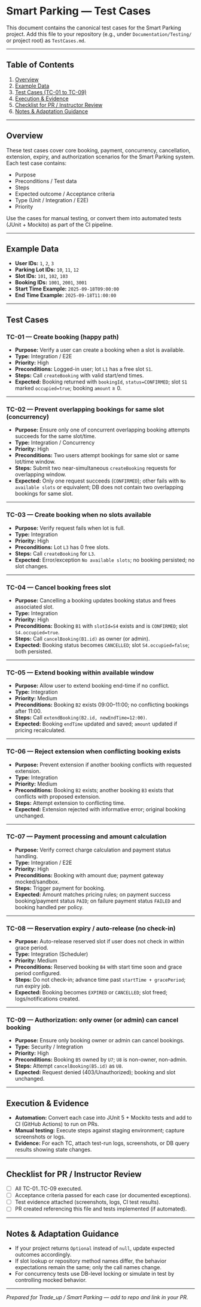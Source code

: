 # Smart Parking — Test Cases

This document contains the canonical test cases for the Smart Parking project. Add this file to your repository (e.g., under `Documentation/Testing/` or project root) as `TestCases.md`.

---

## Table of Contents

1. [Overview](#overview)
2. [Example Data](#example-data)
3. [Test Cases (TC-01 to TC-09)](#test-cases)
4. [Execution & Evidence](#execution--evidence)
5. [Checklist for PR / Instructor Review](#checklist-for-pr--instructor-review)
6. [Notes & Adaptation Guidance](#notes--adaptation-guidance)

---

## Overview

These test cases cover core booking, payment, concurrency, cancellation, extension, expiry, and authorization scenarios for the Smart Parking system. Each test case contains:

* Purpose
* Preconditions / Test data
* Steps
* Expected outcome / Acceptance criteria
* Type (Unit / Integration / E2E)
* Priority

Use the cases for manual testing, or convert them into automated tests (JUnit + Mockito) as part of the CI pipeline.

---

## Example Data

* **User IDs:** `1`, `2`, `3`
* **Parking Lot IDs:** `10`, `11`, `12`
* **Slot IDs:** `101`, `102`, `103`
* **Booking IDs:** `1001`, `2001`, `3001`
* **Start Time Example:** `2025-09-18T09:00:00`
* **End Time Example:** `2025-09-18T11:00:00`

---

## Test Cases

### TC-01 — Create booking (happy path)

* **Purpose:** Verify a user can create a booking when a slot is available.
* **Type:** Integration / E2E
* **Priority:** High
* **Preconditions:** Logged-in user; lot `L1` has a free slot `S1`.
* **Steps:** Call `createBooking` with valid start/end times.
* **Expected:** Booking returned with `bookingId`, `status=CONFIRMED`; slot `S1` marked `occupied=true`; booking `amount` ≥ 0.

---

### TC-02 — Prevent overlapping bookings for same slot (concurrency)

* **Purpose:** Ensure only one of concurrent overlapping booking attempts succeeds for the same slot/time.
* **Type:** Integration / Concurrency
* **Priority:** High
* **Preconditions:** Two users attempt bookings for same slot or same lot/time window.
* **Steps:** Submit two near-simultaneous `createBooking` requests for overlapping window.
* **Expected:** Only one request succeeds (`CONFIRMED`); other fails with `No available slots` or equivalent; DB does not contain two overlapping bookings for same slot.

---

### TC-03 — Create booking when no slots available

* **Purpose:** Verify request fails when lot is full.
* **Type:** Integration
* **Priority:** High
* **Preconditions:** Lot `L3` has 0 free slots.
* **Steps:** Call `createBooking` for `L3`.
* **Expected:** Error/exception `No available slots`; no booking persisted; no slot changes.

---

### TC-04 — Cancel booking frees slot

* **Purpose:** Cancelling a booking updates booking status and frees associated slot.
* **Type:** Integration
* **Priority:** High
* **Preconditions:** Booking `B1` with `slotId=S4` exists and is `CONFIRMED`; slot `S4.occupied=true`.
* **Steps:** Call `cancelBooking(B1.id)` as owner (or admin).
* **Expected:** Booking status becomes `CANCELLED`; slot `S4.occupied=false`; both persisted.

---

### TC-05 — Extend booking within available window

* **Purpose:** Allow user to extend booking end-time if no conflict.
* **Type:** Integration
* **Priority:** Medium
* **Preconditions:** Booking `B2` exists 09:00–11:00; no conflicting bookings after 11:00.
* **Steps:** Call `extendBooking(B2.id, newEndTime=12:00)`.
* **Expected:** Booking `endTime` updated and saved; `amount` updated if pricing recalculated.

---

### TC-06 — Reject extension when conflicting booking exists

* **Purpose:** Prevent extension if another booking conflicts with requested extension.
* **Type:** Integration
* **Priority:** Medium
* **Preconditions:** Booking `B2` exists; another booking `B3` exists that conflicts with proposed extension.
* **Steps:** Attempt extension to conflicting time.
* **Expected:** Extension rejected with informative error; original booking unchanged.

---

### TC-07 — Payment processing and amount calculation

* **Purpose:** Verify correct charge calculation and payment status handling.
* **Type:** Integration / E2E
* **Priority:** High
* **Preconditions:** Booking with amount due; payment gateway mocked/sandbox.
* **Steps:** Trigger payment for booking.
* **Expected:** Amount matches pricing rules; on payment success booking/payment status `PAID`; on failure payment status `FAILED` and booking handled per policy.

---

### TC-08 — Reservation expiry / auto-release (no check-in)

* **Purpose:** Auto-release reserved slot if user does not check in within grace period.
* **Type:** Integration (Scheduler)
* **Priority:** Medium
* **Preconditions:** Reserved booking `B4` with start time soon and grace period configured.
* **Steps:** Do not check-in; advance time past `startTime + gracePeriod`; run expiry job.
* **Expected:** Booking becomes `EXPIRED` or `CANCELLED`; slot freed; logs/notifications created.

---

### TC-09 — Authorization: only owner (or admin) can cancel booking

* **Purpose:** Ensure only booking owner or admin can cancel bookings.
* **Type:** Security / Integration
* **Priority:** High
* **Preconditions:** Booking `B5` owned by `U7`; `U8` is non-owner, non-admin.
* **Steps:** Attempt `cancelBooking(B5.id)` as `U8`.
* **Expected:** Request denied (403/Unauthorized); booking and slot unchanged.

---

## Execution & Evidence

* **Automation:** Convert each case into JUnit 5 + Mockito tests and add to CI (GitHub Actions) to run on PRs.
* **Manual testing:** Execute steps against staging environment; capture screenshots or logs.
* **Evidence:** For each TC, attach test-run logs, screenshots, or DB query results showing state changes.

---

## Checklist for PR / Instructor Review

* [ ] All TC-01..TC-09 executed.
* [ ] Acceptance criteria passed for each case (or documented exceptions).
* [ ] Test evidence attached (screenshots, logs, CI test results).
* [ ] PR created referencing this file and tests implemented (if automated).

---

## Notes & Adaptation Guidance

* If your project returns `Optional` instead of `null`, update expected outcomes accordingly.
* If slot lookup or repository method names differ, the behavior expectations remain the same; only the call names change.
* For concurrency tests use DB-level locking or simulate in test by controlling mocked behavior.

---

*Prepared for Trade\_up / Smart Parking — add to repo and link in your PR.*
